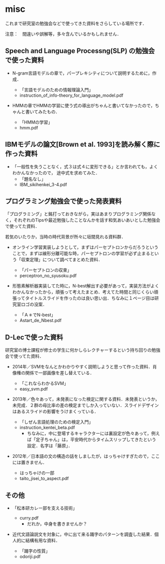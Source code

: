 # misc

これまで研究室の勉強会などで使ってきた資料をさらしている場所です．

注意：　間違いや誤解等，多々含んでいるかもしれません．

## Speech and Language Processng(SLP) の勉強会で使った資料

- N-gram言語モデルの章で，パープレキシティについて説明するために，作成．
  - 「言語モデルのための情報理論入門」
  - instruction_of_info-theory_for_language_model.pdf

- HMMの章でHMMの学習に使う式の導出がちゃんと書いてなかったので，ちゃんと書いてみたもの．
  - 「HMMの学習」
  - hmm.pdf

## IBMモデルの論文[Brown et al. 1993]を読み解く際に作った資料

- 「一般性を失うことなく，式３は式４に変形できる」とか言われても，よくわかんなかったので，
途中式を求めてみた．
  - 「題名なし」
  - IBM_sikihenkei_3-4.pdf

## プログラミング勉強会で使った発表資料

「プログラミング」と銘打っておきながら，実はあまりプログラミング関係なく，それぞれのTipsや最近勉強したことなんかを話す和気あいあいとした勉強会で使ってた資料．

若気のいたりか，当時の時代背景が所々に垣間見れる資料群．

- オンライン学習実装しようとして，まずはパーセプトロンからだろうということで，まずは線形分離可能な時，パーセプトロンの学習が必ず止まるという「収束定理」について調べてまとめた資料．
  - 「パーセプトロンの収束」
  - perceptron_no_syusoku.pdf

- 形態素解析器実装してた時に，N-best解出す必要があって，実装方法がよくわかんなかったから，頑張って考えたまとめ．考えてた時間と同じくらい頑張ってタイトルスライドを作ったのは良い思い出．ちなみに１ページ目は研究室ロゴの没案．
  - 「Ａ＊でN-best」
  - Astart_de_Nbest.pdf

## D-Lecで使った資料

研究室の博士課程が修士の学生に何かしらレクチャーするという持ち回りの勉強会で使ってた資料．

- 2014年／SVMをなんとかわかりやすく説明しようと思って作った資料．肖像権の関係で一部画像を差し替えている．
  - 「これならわかるSVM」
  - easy_svm.pdf

- 2013年／色々あって，未発表になった検定に関する資料．未発表というか，未完成．２群の母比率の差の検定までしか入っていない．スライドデザインはあるスライドの影響をうけまくっている．
  - 「しぜん言語処理のための検定入門」
  - instruction_kentei_beta.pdf
    - ちなみに，中に登場するキャラクターには裏設定が色々あって，例えば「定子ちゃん」は，平安時代からタイムスリップしてきたという設定．名字は「藤原」．

- 2012年／日本語の文の構造の話をしましたが，はっちゃけすぎたので，ここには置きません．
  - はっちゃけの一部
  - taito_jisei_to_aspect.pdf
  
## その他
- 「松本研カレー部を支える技術」
  - curry.pdf
    - だれか，中身を書きませんか？

- 近代文語論説文を対象に，中に出て来る踊字のパターンを調査した結果．個人的に結構有用な資料．
  - 「踊字の性質」
  - odoriji.pdf
 
  
